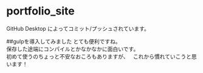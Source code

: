 # portfolio_site
GitHub Desktop によってコミット/プッシュされています。   

##gulpを導入してみました
とても便利ですね。   
保存した途端にコンパイルとかなかなかに面白いです。   
初めて使うのちょっと不安なおころもありますが、   
これから慣れていこうと思います！
